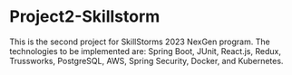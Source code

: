 # Project2-Skillstorm
 This is the second project for SkillStorms 2023 NexGen program. The technologies to be implemented are: Spring Boot, JUnit, React.js, Redux, Trussworks, PostgreSQL, AWS, Spring Security, Docker, and Kubernetes.
